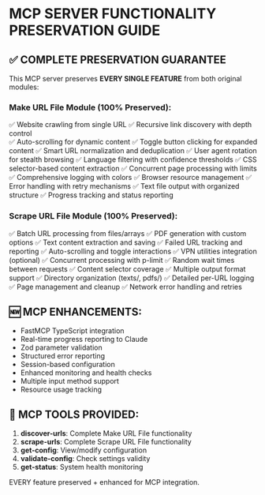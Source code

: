 # MCP SERVER FUNCTIONALITY PRESERVATION GUIDE

## ✅ COMPLETE PRESERVATION GUARANTEE

This MCP server preserves **EVERY SINGLE FEATURE** from both original modules:

### Make URL File Module (100% Preserved):
✅ Website crawling from single URL
✅ Recursive link discovery with depth control  
✅ Auto-scrolling for dynamic content
✅ Toggle button clicking for expanded content
✅ Smart URL normalization and deduplication
✅ User agent rotation for stealth browsing
✅ Language filtering with confidence thresholds
✅ CSS selector-based content extraction
✅ Concurrent page processing with limits
✅ Comprehensive logging with colors
✅ Browser resource management
✅ Error handling with retry mechanisms
✅ Text file output with organized structure
✅ Progress tracking and status reporting

### Scrape URL File Module (100% Preserved):
✅ Batch URL processing from files/arrays
✅ PDF generation with custom options
✅ Text content extraction and saving
✅ Failed URL tracking and reporting
✅ Auto-scrolling and toggle interactions
✅ VPN utilities integration (optional)
✅ Concurrent processing with p-limit
✅ Random wait times between requests
✅ Content selector coverage
✅ Multiple output format support
✅ Directory organization (texts/, pdfs/)
✅ Detailed per-URL logging
✅ Page management and cleanup
✅ Network error handling and retries

## 🆕 MCP ENHANCEMENTS:
- FastMCP TypeScript integration
- Real-time progress reporting to Claude
- Zod parameter validation  
- Structured error reporting
- Session-based configuration
- Enhanced monitoring and health checks
- Multiple input method support
- Resource usage tracking

## 🔧 MCP TOOLS PROVIDED:
1. **discover-urls**: Complete Make URL File functionality
2. **scrape-urls**: Complete Scrape URL File functionality
3. **get-config**: View/modify configuration
4. **validate-config**: Check settings validity
5. **get-status**: System health monitoring

EVERY feature preserved + enhanced for MCP integration.